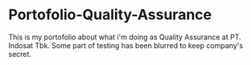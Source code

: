 # Portofolio-Quality-Assurance
This is my portofolio about what i'm doing as Quality Assurance at PT. Indosat Tbk.
Some part of testing has been blurred to keep company's secret. 
